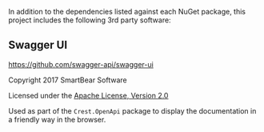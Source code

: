 In addition to the dependencies listed against each NuGet package, this project
includes the following 3rd party software:

Swagger UI
----------

https://github.com/swagger-api/swagger-ui

Copyright 2017 SmartBear Software

Licensed under the [Apache License, Version 2.0](http://www.apache.org/licenses/LICENSE-2.0)

Used as part of the `Crest.OpenApi` package to display the documentation in a
friendly way in the browser.
